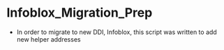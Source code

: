 # Infoblox_Migration_Prep

  - In order to migrate to new DDI, Infoblox, this script was written to add new helper addresses
